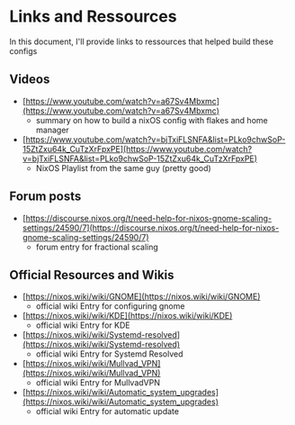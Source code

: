 # Links and Ressources
In this document, I'll provide links to ressources that helped build these configs
## Videos
- [https://www.youtube.com/watch?v=a67Sv4Mbxmc](https://www.youtube.com/watch?v=a67Sv4Mbxmc)
    - summary on how to build a nixOS config with flakes and home manager
- [https://www.youtube.com/watch?v=bjTxiFLSNFA&list=PLko9chwSoP-15ZtZxu64k_CuTzXrFpxPE](https://www.youtube.com/watch?v=bjTxiFLSNFA&list=PLko9chwSoP-15ZtZxu64k_CuTzXrFpxPE)
    - NixOS Playlist from the same guy (pretty good)

## Forum posts
- [https://discourse.nixos.org/t/need-help-for-nixos-gnome-scaling-settings/24590/7](https://discourse.nixos.org/t/need-help-for-nixos-gnome-scaling-settings/24590/7)
    - forum entry for fractional scaling

## Official Resources and Wikis
- [https://nixos.wiki/wiki/GNOME](https://nixos.wiki/wiki/GNOME)
    - official wiki Entry for configuring gnome
- [https://nixos.wiki/wiki/KDE](https://nixos.wiki/wiki/KDE)
    - official wiki Entry for KDE
- [https://nixos.wiki/wiki/Systemd-resolved](https://nixos.wiki/wiki/Systemd-resolved)
    - official wiki Entry for Systemd Resolved
- [https://nixos.wiki/wiki/Mullvad_VPN](https://nixos.wiki/wiki/Mullvad_VPN)
    - official wiki Entry for MullvadVPN
- [https://nixos.wiki/wiki/Automatic_system_upgrades](https://nixos.wiki/wiki/Automatic_system_upgrades)
    - official wiki Entry for automatic update